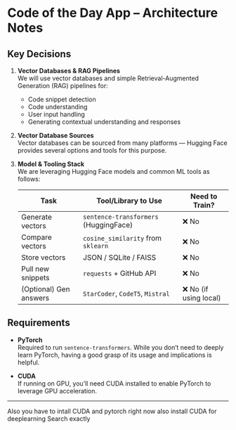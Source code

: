 # Code of the Day App – Architecture Notes

## Key Decisions

1. **Vector Databases & RAG Pipelines**  
   We will use vector databases and simple Retrieval-Augmented Generation (RAG) pipelines for:
   - Code snippet detection
   - Code understanding
   - User input handling
   - Generating contextual understanding and responses

2. **Vector Database Sources**  
   Vector databases can be sourced from many platforms — Hugging Face provides several options and tools for this purpose.

3. **Model & Tooling Stack**  
   We are leveraging Hugging Face models and common ML tools as follows:

   | Task                   | Tool/Library to Use                   | Need to Train?        |
   | ---------------------- | ------------------------------------- | --------------------- |
   | Generate vectors       | `sentence-transformers` (HuggingFace) | ❌ No                  |
   | Compare vectors        | `cosine_similarity` from `sklearn`    | ❌ No                  |
   | Store vectors          | JSON / SQLite / FAISS                 | ❌ No                  |
   | Pull new snippets      | `requests` + GitHub API               | ❌ No                  |
   | (Optional) Gen answers | `StarCoder`, `CodeT5`, `Mistral`      | ❌ No (if using local) |

## Requirements

- **PyTorch**  
  Required to run `sentence-transformers`. While you don’t need to deeply learn PyTorch, having a good grasp of its usage and implications is helpful.

- **CUDA**  
  If running on GPU, you’ll need CUDA installed to enable PyTorch to leverage GPU acceleration.

---

Also you have to intall CUDA and pytorch right now also install CUDA for deeplearning Search exactly
